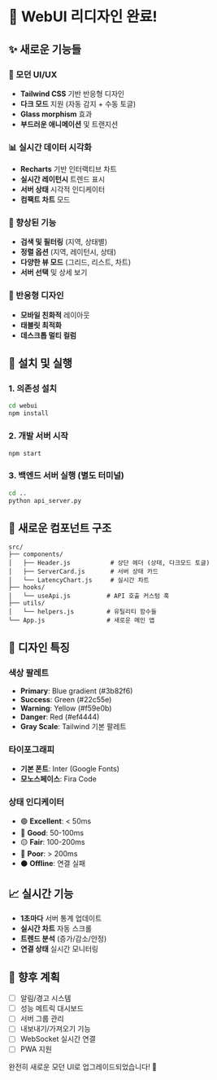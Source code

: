 # 🎨 WebUI 리디자인 완료!

## ✨ 새로운 기능들

### 🎯 모던 UI/UX

- **Tailwind CSS** 기반 반응형 디자인
- **다크 모드** 지원 (자동 감지 + 수동 토글)
- **Glass morphism** 효과
- **부드러운 애니메이션** 및 트랜지션

### 📊 실시간 데이터 시각화

- **Recharts** 기반 인터랙티브 차트
- **실시간 레이턴시** 트렌드 표시
- **서버 상태** 시각적 인디케이터
- **컴팩트 차트** 모드

### 🔧 향상된 기능

- **검색 및 필터링** (지역, 상태별)
- **정렬 옵션** (지역, 레이턴시, 상태)
- **다양한 뷰 모드** (그리드, 리스트, 차트)
- **서버 선택** 및 상세 보기

### 📱 반응형 디자인

- **모바일 친화적** 레이아웃
- **태블릿 최적화**
- **데스크톱 멀티 컬럼**

## 🚀 설치 및 실행

### 1. 의존성 설치

```bash
cd webui
npm install
```

### 2. 개발 서버 시작

```bash
npm start
```

### 3. 백엔드 서버 실행 (별도 터미널)

```bash
cd ..
python api_server.py
```

## 🎯 새로운 컴포넌트 구조

```
src/
├── components/
│   ├── Header.js           # 상단 헤더 (상태, 다크모드 토글)
│   ├── ServerCard.js       # 서버 상태 카드
│   └── LatencyChart.js     # 실시간 차트
├── hooks/
│   └── useApi.js          # API 호출 커스텀 훅
├── utils/
│   └── helpers.js         # 유틸리티 함수들
└── App.js                 # 새로운 메인 앱
```

## 🎨 디자인 특징

### 색상 팔레트

- **Primary**: Blue gradient (#3b82f6)
- **Success**: Green (#22c55e)
- **Warning**: Yellow (#f59e0b)
- **Danger**: Red (#ef4444)
- **Gray Scale**: Tailwind 기본 팔레트

### 타이포그래피

- **기본 폰트**: Inter (Google Fonts)
- **모노스페이스**: Fira Code

### 상태 인디케이터

- 🟢 **Excellent**: < 50ms
- 🔵 **Good**: 50-100ms
- 🟡 **Fair**: 100-200ms
- 🔴 **Poor**: > 200ms
- ⚫ **Offline**: 연결 실패

## 📈 실시간 기능

- **1초마다** 서버 통계 업데이트
- **실시간 차트** 자동 스크롤
- **트렌드 분석** (증가/감소/안정)
- **연결 상태** 실시간 모니터링

## 🔧 향후 계획

- [ ] 알림/경고 시스템
- [ ] 성능 메트릭 대시보드
- [ ] 서버 그룹 관리
- [ ] 내보내기/가져오기 기능
- [ ] WebSocket 실시간 연결
- [ ] PWA 지원

완전히 새로운 모던 UI로 업그레이드되었습니다! 🎉

